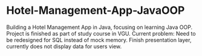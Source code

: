 # Hotel-Management-App-JavaOOP
Building a Hotel Management App in Java, focusing on learning Java OOP.
Project is finished as part of study course in VGU.
Current problem: Need to be redesigned for SQL instead of mock memory. Finish presentation layer, currently does not display data for users view.
